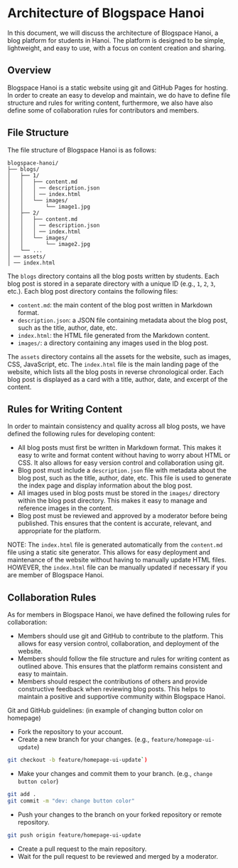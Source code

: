 # Architecture of Blogspace Hanoi

In this document, we will discuss the architecture of Blogspace Hanoi, a blog platform for students in Hanoi. The platform is designed to be simple, lightweight, and easy to use, with a focus on content creation and sharing.

## Overview

Blogspace Hanoi is a static website using git and GitHub Pages for hosting. In order to create an easy to develop and maintain, we do have to define file structure and rules for writing content, furthermore, we also have also define some of collaboration rules for contributors and members.

## File Structure

The file structure of Blogspace Hanoi is as follows:

```
blogspace-hanoi/
├── blogs/
│   ├── 1/
│   │   ├── content.md
│   │   │ ── description.json
│   │   │ ── index.html
│   │   └── images/
│   │       └── image1.jpg
│   ├── 2/
│   │   ├── content.md
│   │   │ ── description.json
│   │   │ ── index.html
│   │   └── images/
│   │       └── image2.jpg
│   └── ...
│ ── assets/
│ ── index.html

```

The `blogs` directory contains all the blog posts written by students. Each blog post is stored in a separate directory with a unique ID (e.g., `1`, `2`, `3`, etc.). Each blog post directory contains the following files:

- `content.md`: the main content of the blog post written in Markdown format.
- `description.json`: a JSON file containing metadata about the blog post, such as the title, author, date, etc.
- `index.html`: the HTML file generated from the Markdown content.
- `images/`: a directory containing any images used in the blog post.

The `assets` directory contains all the assets for the website, such as images, CSS, JavaScript, etc.
The `index.html` file is the main landing page of the website, which lists all the blog posts in reverse chronological order. Each blog post is displayed as a card with a title, author, date, and excerpt of the content.

## Rules for Writing Content

In order to maintain consistency and quality across all blog posts, we have defined the following rules for developing content:

- All blog posts must first be written in Markdown format. This makes it easy to write and format content without having to worry about HTML or CSS. It also allows for easy version control and collaboration using git.
- Blog post must include a `description.json` file with metadata about the blog post, such as the title, author, date, etc. This file is used to generate the index page and display information about the blog post.
- All images used in blog posts must be stored in the `images/` directory within the blog post directory. This makes it easy to manage and reference images in the content.
- Blog post must be reviewed and approved by a moderator before being published. This ensures that the content is accurate, relevant, and appropriate for the platform.

NOTE: The `index.html` file is generated automatically from the `content.md` file using a static site generator. This allows for easy deployment and maintenance of the website without having to manually update HTML files. HOWEVER, the `index.html` file can be manually updated if necessary if you are member of Blogspace Hanoi.

## Collaboration Rules

As for members in Blogspace Hanoi, we have defined the following rules for collaboration:

- Members should use git and GitHub to contribute to the platform. This allows for easy version control, collaboration, and deployment of the website.
- Members should follow the file structure and rules for writing content as outlined above. This ensures that the platform remains consistent and easy to maintain.
- Members should respect the contributions of others and provide constructive feedback when reviewing blog posts. This helps to maintain a positive and supportive community within Blogspace Hanoi.

Git and GitHub guidelines: (in example of changing button color on homepage) 

- Fork the repository to your account.
- Create a new branch for your changes. (e.g., `feature/homepage-ui-update`)
```bash
git checkout -b feature/homepage-ui-update`)
```

- Make your changes and commit them to your branch. (e.g., `change button color`)
```bash
git add .
git commit -m "dev: change button color"
```

- Push your changes to the branch on your forked repository or remote repository.
```bash
git push origin feature/homepage-ui-update
```

- Create a pull request to the main repository.
- Wait for the pull request to be reviewed and merged by a moderator.
